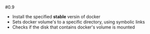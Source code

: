 #0.9
* Install the specified **stable** versin of docker
* Sets docker volume's to a specific directory, using symbolic links
* Checks if the disk that contains docker's volume is mounted
